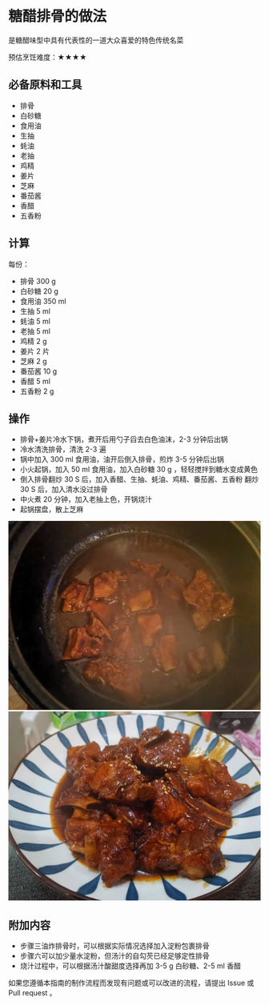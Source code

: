 # 糖醋排骨的做法

是糖醋味型中具有代表性的一道大众喜爱的特色传统名菜

预估烹饪难度：★★★★

## 必备原料和工具

* 排骨
* 白砂糖
* 食用油
* 生抽
* 蚝油
* 老抽
* 鸡精
* 姜片
* 芝麻
* 番茄酱
* 香醋
* 五香粉

## 计算

每份：

* 排骨 300 g
* 白砂糖 20 g
* 食用油  350 ml
* 生抽 5 ml
* 蚝油 5 ml
* 老抽 5 ml
* 鸡精 2 g
* 姜片 2 片
* 芝麻 2 g
* 番茄酱 10 g
* 香醋 5 ml
* 五香粉 2 g

## 操作

* 排骨+姜片冷水下锅，煮开后用勺子舀去白色油沫，2-3 分钟后出锅
* 冷水清洗排骨，清洗 2-3 遍
* 锅中加入 300 ml 食用油，油开后倒入排骨，煎炸 3-5 分钟后出锅
* 小火起锅，加入 50 ml 食用油，加入白砂糖 30 g ，轻轻搅拌到糖水变成黄色
* 倒入排骨翻炒 30 S 后，加入香醋、生抽、蚝油、鸡精、番茄酱、五香粉 翻炒 30 S 后，加入清水没过排骨
* 中火煮 20 分钟，加入老抽上色，开锅烧汁
* 起锅摆盘，散上芝麻

![示例菜成品](./1.jpeg)
![示例菜成品](./2.jpeg)

## 附加内容

* 步骤三油炸排骨时，可以根据实际情况选择加入淀粉包裹排骨
* 步骤六可以加少量水淀粉，但汤汁的自勾芡已经足够定性排骨
* 烧汁过程中，可以根据汤汁酸甜度选择再加 3-5 g 白砂糖、2-5 ml 香醋

如果您遵循本指南的制作流程而发现有问题或可以改进的流程，请提出 Issue 或 Pull request 。
